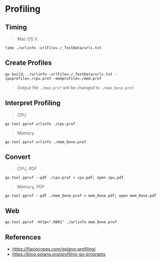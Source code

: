 
# Profiling

## Timing

> Mac OS X

~~~
time ./urlinfo -urlFile=./_TestData/urls.txt
~~~

## Create Profiles

~~~
go build; ./urlinfo -urlFile=./_TestData/urls.txt -cpuprofile=./cpu.prof -memprofile=./mem.prof
~~~

> Output file ```./mem.prof``` will be changed to ```./mem_Done.prof```.

## Interpret Profiling

> CPU

~~~
go tool pprof urlinfo ./cpu.prof
~~~

> Memory

~~~
go tool pprof urlinfo ./mem_Done.prof
~~~

## Convert

> CPU, PDF

~~~
go tool pprof --pdf ./cpu.prof > cpu.pdf; open cpu.pdf
~~~

> Memory, PDF

~~~
go tool pprof --pdf ./mem_Done.prof > mem_Done.pdf; open mem_Done.pdf
~~~

## Web

~~~
go tool pprof -http=":8081" ./urlinfo mem_Done.prof
~~~

## References

- <https://flaviocopes.com/golang-profiling/>
- <https://blog.golang.org/profiling-go-programs>
